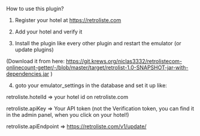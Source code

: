 How to use this plugin?


1. Register your hotel at https://retroliste.com

2. Add your hotel and verify it

3. Install the plugin like every other plugin and restart the emulator (or update plugins)

(Download it from here: https://git.krews.org/niclas3332/retrolistecom-onlinecount-getter/-/blob/master/target/retrolist-1.0-SNAPSHOT-jar-with-dependencies.jar )

4. goto your emulator_settings in the database and set it up like:

retroliste.hotelId => your hotel id on retroliste.com 

retroliste.apiKey => Your API token (not the Verification token, you can find it in the admin panel, when you click on your hotel!)

retroliste.apiEndpoint => https://retroliste.com/v1/update/

